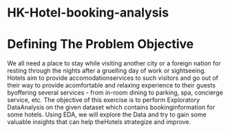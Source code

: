 # HK-Hotel-booking-analysis

# Defining The Problem Objective
We all need a place to stay while visiting another city or a foreign nation for resting through the nights after a gruelling 
day of work or sightseeing. Hotels aim to provide accomodationservices to such visitors and go out of their way to provide acomfortable and relaxing experience to their guests byoffering several services - from in-room dining to parking, spa,
concierge service, etc.
The objective of this exercise is to perform Exploratory DataAnalysis on the given dataset which contains bookinginformation for some hotels. Using EDA, we will explore the 
Data and try to gain some valuable insights that can help theHotels strategize and improve.


